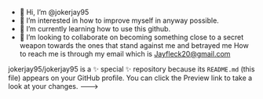 - 👋 Hi, I’m @jokerjay95
- 👀 I’m interested in how to improve myself in anyway possible. 
- 🌱 I’m currently learning how to use this github. 
- 💞️ I’m looking to collaborate on becoming something close to a secret weapon towards the ones that stand against me and betrayed me
How to reach me is through my email which is Jayfleck20@gmail.com

jokerjay95/jokerjay95 is a ✨ special ✨ repository because its `README.md` (this file) appears on your GitHub profile.
You can click the Preview link to take a look at your changes.
--->

